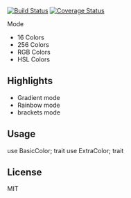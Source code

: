 [![Build Status](https://travis-ci.org/da2018/colorful.svg?branch=master)](https://travis-ci.org/da2018/colorful) [![Coverage Status](https://coveralls.io/repos/github/da2018/colorful/badge.svg?branch=master)](https://coveralls.io/github/da2018/colorful?branch=master)



Mode
- 16 Colors
- 256 Colors
- RGB Colors
- HSL Colors

## Highlights
- Gradient mode
- Rainbow mode
- brackets mode

## Usage

use BasicColor; trait
use ExtraColor; trait



## License
MIT